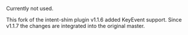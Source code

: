 Currently not used.  
  
This fork of the intent-shim plugin v1.1.6 added KeyEvent support.
Since v1.1.7 the changes are integrated into the original master.